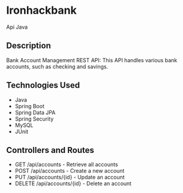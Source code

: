 # Ironhackbank
Api Java
## Description

Bank Account Management REST API: This API handles various bank accounts, such as checking and savings.
## Technologies Used
- Java
- Spring Boot
- Spring Data JPA
- Spring Security
- MySQL
- JUnit

## Controllers and Routes
- GET /api/accounts - Retrieve all accounts
- POST /api/accounts - Create a new account
- PUT /api/accounts/{id} - Update an account
- DELETE /api/accounts/{id} - Delete an account
